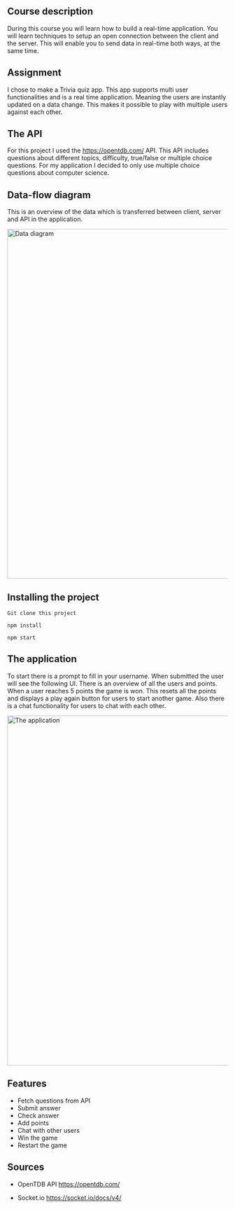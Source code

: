 ## Course description

During this course you will learn how to build a real-time application. You will learn techniques to setup an open connection between the client and the server. This will enable you to send data in real-time both ways, at the same time.


## Assignment

I chose to make a Trivia quiz app. This app supports multi user functionalities and is a real time application. Meaning the users are instantly updated on a data change. This makes it possible to play with multiple users against each other. 

## The API

For this project I used the https://opentdb.com/ API. This API includes questions about different topics, difficulty, true/false or multiple choice questions. For my application I decided to only use multiple choice questions about computer science. 

## Data-flow diagram

This is an overview of the data which is transferred between client, server and API in the application. 

<img width="800" alt="Data diagram" src="https://github.com/Joepkl/real-time-web-2223/assets/74242736/00ca10c8-97cc-4615-9d9e-1027076db59e">


## Installing the project

```
Git clone this project
```
```
npm install
```
```
npm start
```

## The application

To start there is a prompt to fill in your username. When submitted the user will see the following UI. There is an overview of all the users and points. When a user reaches 5 points the game is won. This resets all the points and displays a play again button for users to start another game. Also there is a chat functionality for users to chat with each other. 

<img width="800" alt="The application" src="https://github.com/Joepkl/real-time-web-2223/assets/74242736/c796e8d0-edcd-463d-9a4a-ac6d1eccb824">


## Features
- Fetch questions from API
- Submit answer
- Check answer
- Add points
- Chat with other users
- Win the game
- Restart the game


## Sources

- OpenTDB API
https://opentdb.com/

- Socket.io
https://socket.io/docs/v4/



<!-- Here are some hints for your projects Readme.md! -->

<!-- Start out with a title and a description -->

<!-- Add a nice image here at the end of the week, showing off your shiny frontend 📸 -->

<!-- Add a link to your live demo in Github Pages 🌐-->

<!-- replace the code in the /docs folder with your own, so you can showcase your work with GitHub Pages 🌍 -->

<!-- Maybe a table of contents here? 📚 -->

<!-- ☝️ replace this description with a description of your own work -->

<!-- How about a section that describes how to install this project? 🤓 -->

<!-- ...but how does one use this project? What are its features 🤔 -->

<!-- What external data source is featured in your project and what are its properties 🌠 -->

<!-- This would be a good place for your data life cycle ♻️-->

<!-- Maybe a checklist of done stuff and stuff still on your wishlist? ✅ -->

<!-- We all stand on the shoulders of giants, please link all the sources you used in to create this project. -->

<!-- How about a license here? When in doubt use MIT. 📜  -->
